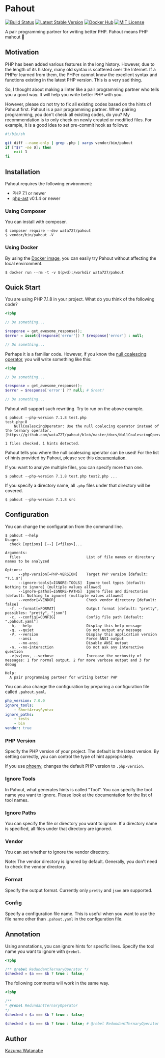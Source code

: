 # Pahout
[![Build Status](https://travis-ci.org/wata727/pahout.svg?branch=master)](https://travis-ci.org/wata727/pahout)
[![Latest Stable Version](https://poser.pugx.org/wata727/pahout/v/stable)](https://packagist.org/packages/wata727/pahout)
[![Docker Hub](https://img.shields.io/badge/docker-ready-blue.svg)](https://hub.docker.com/r/wata727/pahout/)
[![MIT License](http://img.shields.io/badge/license-MIT-blue.svg?style=flat)](LICENSE)

A pair programming partner for writing better PHP. Pahout means PHP mahout :elephant:

## Motivation

PHP has been added various features in the long history. However, due to the length of its history, many old syntax is scattered over the Internet. If a PHPer learned from them, the PHPer cannot know the excellent syntax and functions existing in the latest PHP version. This is a very sad thing.

So, I thought about making a linter like a pair programming partner who tells you a good way. It will help you write better PHP with you.

However, please do not try to fix all existing codes based on the hints of Pahout first. Pahout is a pair programming partner. When pairing programming, you don't check all existing codes, do you? My recommendation is to only check on newly created or modified files. For example, it is a good idea to set pre-commit hook as follows:

```sh
#!/bin/sh

git diff --name-only | grep .php | xargs vendor/bin/pahout
if ["$?" -ne 0]; then
    exit 1
fi
```

## Installation

Pahout requires the following environment:

- PHP 7.1 or newer
- [php-ast](https://github.com/nikic/php-ast) v0.1.4 or newer

### Using Composer

You can install with composer.

```
$ composer require --dev wata727/pahout
$ vendor/bin/pahout -V
```

### Using Docker

By using the [Docker image](https://hub.docker.com/r/wata727/pahout/), you can easily try Pahout without affecting the local environment.

```
$ docker run --rm -t -v $(pwd):/workdir wata727/pahout
```

## Quick Start

You are using PHP 7.1.8 in your project. What do you think of the following code?

```php
<?php

// Do something...

$response = get_awesome_response();
$error = isset($response['error']) ? $response['error'] : null;

// Do something...

```

Perhaps it is a familiar code. However, if you know the [null coalescing operator](https://secure.php.net/manual/en/language.operators.comparison.php#language.operators.comparison.coalesce), you will write something like this:

```php
<?php

// Do something...

$response = get_awesome_response();
$error = $response['error'] ?? null; # Great!

// Do something...

```

Pahout will support such rewriting. Try to run on the above example.

```
$ pahout --php-version 7.1.8 test.php
test.php:8
    NullCoalescingOperator: Use the null coalecing operator instead of the ternary operator. [https://github.com/wata727/pahout/blob/master/docs/NullCoalescingOperator.md]

1 files checked, 1 hints detected.
```

Pahout tells you where the null coalescing operator can be used! For the list of hints provided by Pahout, please see this [documentation](docs).

If you want to analyze multiple files, you can specify more than one.

```
$ pahout --php-version 7.1.8 test.php test2.php ...
```

If you specify a directory name, all `.php` files under that directory will be covered.

```
$ pahout --php-version 7.1.8 src
```

## Configuration

You can change the configuration from the command line.

```
$ pahout --help
Usage:
  check [options] [--] [<files>]...

Arguments:
  files                              List of file names or directory names to be analyzed

Options:
      --php-version[=PHP-VERSION]    Target PHP version [default: "7.1.8"]
      --ignore-tools[=IGNORE-TOOLS]  Ignore tool types [default: Nothing to ignore] (multiple values allowed)
      --ignore-paths[=IGNORE-PATHS]  Ignore files and directories [default: Nothing to ignore] (multiple values allowed)
      --vendor[=VENDOR]              Check vendor directory [default: false]
  -f, --format[=FORMAT]              Output format [default: "pretty", possibles: "pretty", "json"]
  -c, --config[=CONFIG]              Config file path [default: ".pahout.yaml"]
  -h, --help                         Display this help message
  -q, --quiet                        Do not output any message
  -V, --version                      Display this application version
      --ansi                         Force ANSI output
      --no-ansi                      Disable ANSI output
  -n, --no-interaction               Do not ask any interactive question
  -v|vv|vvv, --verbose               Increase the verbosity of messages: 1 for normal output, 2 for more verbose output and 3 for debug

Help:
  A pair programming partner for writing better PHP
```

You can also change the configuration by preparing a configuration file called `.pahout.yaml`.

```yaml
php_version: 7.0.0
ignore_tools:
    - ShortArraySyntax
ignore_paths:
    - tests
    - bin
vendor: true
```

### PHP Version

Specify the PHP version of your project. The default is the latest version. By setting correctly, you can control the type of hint appropriately.

If you use [phpenv](https://github.com/phpenv/phpenv), changes the default PHP version to `.php-version`.

### Ignore Tools

In Pahout, what generates hints is called "Tool". You can specify the tool name you want to ignore. Please look at the documentation for the list of tool names.

### Ignore Paths

You can specify the file or directory you want to ignore. If a directory name is specified, all files under that directory are ignored.

### Vendor

You can set whether to ignore the vendor directory.

Note: The vendor directory is ignored by default. Generally, you don't need to check the vendor directory.

### Format

Specify the output format. Currently only `pretty` and `json` are supported.

### Config

Specify a configuration file name. This is useful when you want to use the file name other than `.pahout.yaml` in the configuration file.

## Annotation

Using annotations, you can ignore hints for specific lines. Specify the tool name you want to ignore with `@rebel`.

```php
<?php

/** @rebel RedundantTernaryOperator */
$checked = $a === $b ? true : false;
```

The following comments will work in the same way.

```php
<?php

/**
* @rebel RedundantTernaryOperator
*/
$checked = $a === $b ? true : false;

$checked = $a === $b ? true : false; # @rebel RedundantTernaryOperator
```

## Author

[Kazuma Watanabe](https://github.com/wata727)
